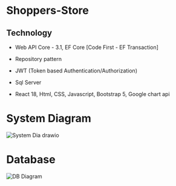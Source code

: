 # Shoppers-Store

Technology
----------
- Web API Core - 3.1, EF Core [Code First - EF Transaction]

- Repository pattern

- JWT (Token based Authentication/Authorization)

- Sql Server

- React 18, Html, CSS, Javascript, Bootstrap 5, Google chart api


# System Diagram

![System Dia drawio](https://user-images.githubusercontent.com/26190114/142509333-706c9f3d-9a86-4f5c-946b-2dabe32a8f11.png)



# Database

![DB Diagram](https://user-images.githubusercontent.com/26190114/138001679-781fc487-2e7c-446f-ab8d-9a9be3e48db1.PNG)


